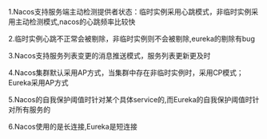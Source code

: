 
1.Nacos支持服务端主动检测提供者状态：临时实例采用心跳模式，非临时实例采用主动检测模式,nacos的心跳频率比较快

2.临时实例心跳不正常会被剔除，非临时实例则不会被剔除,eureka的剔除有bug

3.Nacos支持服务列表变更的消息推送模式，服务列表更新更及时

4.Nacos集群默认采用AP方式，当集群中存在非临时实例时，采用CP模式；Eureka采用AP方式

5.Nacos的自我保护阈值时针对某个具体service的,而Eureka的自我保护阈值时针对所有服务的

6.Nacos使用的是长连接,Eureka是短连接





